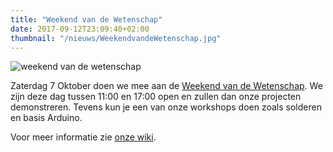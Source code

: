 ```yaml
---
title: "Weekend van de Wetenschap"
date: 2017-09-12T23:09:40+02:00
thumbnail: "/nieuws/WeekendvandeWetenschap.jpg"
---
```

![weekend van de wetenschap](/nieuws/WeekendvandeWetenschap.jpg)

Zaterdag 7 Oktober doen we mee aan de [Weekend van de Wetenschap](https://www.hetweekendvandewetenschap.nl/activiteiten/tkkrlab-open-dag/). We zijn deze dag tussen 11:00 en 17:00 open en zullen dan onze projecten demonstreren. Tevens kun je een van onze workshops doen zoals solderen en basis Arduino.

Voor meer informatie zie [onze wiki](https://tkkrlab.nl/wiki/WeekendVanDeWetenschap_2017).
